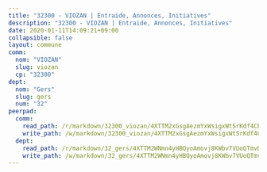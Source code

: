 ```yaml
---
title: "32300 - VIOZAN | Entraide, Annonces, Initiatives"
description: "32300 - VIOZAN | Entraide, Annonces, Initiatives"
date: 2020-01-11T14:09:21+09:00
collapsible: false
layout: commune
comm:
  nom: "VIOZAN"
  slug: viozan
  cp: "32300"
dept:
  nom: "Gers"
  slug: gers
  num: "32"
peerpad:
  comm:
    read_path: /r/markdown/32300_viozan/4XTTM2xGsgAezmYxWsigxWtSrKdf4CBGUUPTJsPZtkQTc9Z1p
    write_path: /w/markdown/32300_viozan/4XTTM2xGsgAezmYxWsigxWtSrKdf4CBGUUPTJsPZtkQTc9Z1p-K3TgUh37rVGovd7MPkjvQZqhJr642TmGMhNYbmSCZmCvLvGvFhwGESw83FoAFebGZruB7VwQvKLBqRDDrEoxVWaaSgkJUUQ3XNbJHD3BrUGpRGR1szJXWKA7Dsm8th4XsC2QaeBp
  dept:
    read_path: /r/markdown/32_gers/4XTTM2WNmn4yHBQyoAmovj8KWbv7VUoQTmvDpdT3o124AgWEe
    write_path: /w/markdown/32_gers/4XTTM2WNmn4yHBQyoAmovj8KWbv7VUoQTmvDpdT3o124AgWEe-K3TgUpYJfQLfW5uoLbdwErZNx29AEkCAso1EvCZzqaD3z7aQWWvGchjPJifpsj2b2MrnxAXUWCQXyv6K9rEMDPiEmuqTRE8ziuYLh1MUbtQUwwoYxV2abqSdJr66fFRHJZtY62y8
---
```


